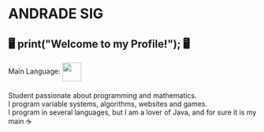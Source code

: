 # ANDRADE SIG
 🖥️ print("Welcome to my Profile!");  🖥️
----
Main Language: <img src="https://static.wixstatic.com/media/3737e4_de402f0d8367429ba0aa5f332ffac2f4~mv2.jpg/v1/fit/w_256,h_256,al_c,q_80/file.jpg" width="38px" align="center">
####
Student passionate about programming and mathematics.
<br/>
I program variable systems, algorithms, websites and games.
<br/>
I program in several languages, but I am a lover of Java, and for sure it is my main ☕
